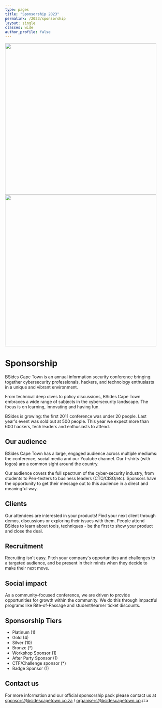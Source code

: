 ```yaml
---
type: pages
title: "Sponsorship 2023"
permalink: /2023/sponsorship
layout: single
classes: wide
author_profile: false
---
```

<img src="https://bsidescapetown.co.za/assets/images/sponsorship/banners.png" width="500" height="500" controls><img src="https://bsidescapetown.co.za/assets/images/sponsorship/shirt.png" width="500" height="500" controls> 
 

<!--
![Banners](https://bsidescapetown.co.za/assets/images/sponsorship/banners.png)![Sponsors-shirt](https://bsidescapetown.co.za/assets/images/sponsorship/shirt.png) -->
# Sponsorship 

BSides Cape Town is an annual information security conference bringing together cybersecurity professionals, hackers, and technology enthusiasts in a unique and vibrant environment. 

From technical deep dives to policy discussions, BSides Cape Town embraces a wide range of subjects in the cybersecurity landscape. The focus is on learning, innovating and having fun.

BSides is growing: the first 2011 conference was under 20 people. Last year's event was sold out at 500 people. This year we expect more than 600 hackers, tech leaders and enthusiasts to attend.

## Our audience
BSides Cape Town has a large, engaged audience across multiple mediums: the conference, social media and  our Youtube channel. Our t-shirts (with logos) are a common sight around the country.

Our audience covers the full spectrum of the cyber-security industry, from students to Pen-testers to business leaders (CTO/CISO/etc). Sponsors have the opportunity to get their message out to this audience in a direct and meaningful way.

## Clients
Our attendees are interested in your products! Find your next client through demos, discussions or exploring their issues with them. People attend BSides to learn about tools, techniques - be the first to show your product and close the deal.

## Recruitment
Recruiting isn't easy. Pitch your company's opportunities and challenges to a targeted audience, and be present in their minds when they decide to make their next move.

## Social impact
As a community-focused conference, we are driven to provide opportunities for growth within the community. We do this through impactful programs like Rite-of-Passage and student/learner ticket discounts.


## Sponsorship Tiers
* Platinum (1)
* Gold (4)
* Silver (10)
* Bronze (*)
* Workshop Sponsor (1)
* After Party Sponsor (1)
* CTF/Challenge sponsor (*)
* Badge Sponsor (1)

## Contact us
For more information and our official sponsorship pack please contact us at sponsors@bsidescapetown.co.za / organisers@bsidescapetown.cp./za